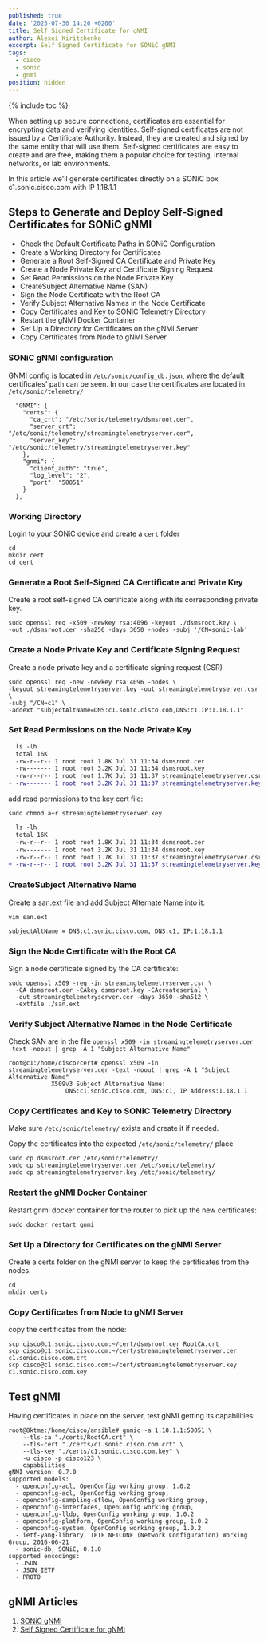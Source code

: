 ```yaml
---
published: true
date: '2025-07-30 14:26 +0200'
title: Self Signed Certificate for gNMI
author: Alexei Kiritchenko
excerpt: Self Signed Certificate for SONiC gNMI
tags:
  - cisco
  - sonic
  - gnmi
position: hidden
---
```


{% include toc %}

When setting up secure connections, certificates are essential for encrypting data and verifying identities. Self-signed certificates are not issued by a Certificate Authority. Instead, they are created and signed by the same entity that will use them. Self-signed certificates are easy to create and are free, making them a popular choice for testing, internal networks, or lab environments.

In this article we'll generate certificates directly on a SONiC box c1.sonic.cisco.com with IP 1.18.1.1

## Steps to Generate and Deploy Self-Signed Certificates for SONiC gNMI

- Check the Default Certificate Paths in SONiC Configuration
- Create a Working Directory for Certificates
- Generate a Root Self-Signed CA Certificate and Private Key
- Create a Node Private Key and Certificate Signing Request
- Set Read Permissions on the Node Private Key
- CreateSubject Alternative Name (SAN)
- Sign the Node Certificate with the Root CA
- Verify Subject Alternative Names in the Node Certificate
- Copy Certificates and Key to SONiC Telemetry Directory
- Restart the gNMI Docker Container
- Set Up a Directory for Certificates on the gNMI Server
- Copy Certificates from Node to gNMI Server



### SONiC gNMI configuration


GNMI config is located in `/etc/sonic/config_db.json`, where the default certificates' path can be seen. In our case the certificates are located in `/etc/sonic/telemetry/`


```
  "GNMI": {
    "certs": {
      "ca_crt": "/etc/sonic/telemetry/dsmsroot.cer",
      "server_crt": "/etc/sonic/telemetry/streamingtelemetryserver.cer",
      "server_key": "/etc/sonic/telemetry/streamingtelemetryserver.key"
    },
    "gnmi": {
      "client_auth": "true",
      "log_level": "2",
      "port": "50051"
    }
  },
```

### Working Directory

Login to your SONiC device and create a `cert` folder

```
cd
mkdir cert
cd cert
```

### Generate a Root Self-Signed CA Certificate and Private Key


Create a root self-signed CA certificate along with its corresponding private key.

```
sudo openssl req -x509 -newkey rsa:4096 -keyout ./dsmsroot.key \
-out ./dsmsroot.cer -sha256 -days 3650 -nodes -subj '/CN=sonic-lab'
```

### Create a Node Private Key and Certificate Signing Request

Create a node private key and a certificate signing request (CSR)

```
sudo openssl req -new -newkey rsa:4096 -nodes \
-keyout streamingtelemetryserver.key -out streamingtelemetryserver.csr \
-subj "/CN=c1" \
-addext "subjectAltName=DNS:c1.sonic.cisco.com,DNS:c1,IP:1.18.1.1"
```


### Set Read Permissions on the Node Private Key

```diff
  ls -lh
  total 16K
  -rw-r--r-- 1 root root 1.8K Jul 31 11:34 dsmsroot.cer
  -rw------- 1 root root 3.2K Jul 31 11:34 dsmsroot.key
  -rw-r--r-- 1 root root 1.7K Jul 31 11:37 streamingtelemetryserver.csr
+ -rw------- 1 root root 3.2K Jul 31 11:37 streamingtelemetryserver.key
```

add read permissions to the key cert file:

```
sudo chmod a+r streamingtelemetryserver.key
```

```diff
  ls -lh
  total 16K
  -rw-r--r-- 1 root root 1.8K Jul 31 11:34 dsmsroot.cer
  -rw------- 1 root root 3.2K Jul 31 11:34 dsmsroot.key
  -rw-r--r-- 1 root root 1.7K Jul 31 11:37 streamingtelemetryserver.csr
+ -rw-r--r-- 1 root root 3.2K Jul 31 11:37 streamingtelemetryserver.key
```

### CreateSubject Alternative Name

Create a san.ext file and add Subject Alternate Name into it:

```
vim san.ext
```

```
subjectAltName = DNS:c1.sonic.cisco.com, DNS:c1, IP:1.18.1.1
```

### Sign the Node Certificate with the Root CA

Sign a node certificate signed by the CA certificate:

```
sudo openssl x509 -req -in streamingtelemetryserver.csr \
  -CA dsmsroot.cer -CAkey dsmsroot.key -CAcreateserial \
  -out streamingtelemetryserver.cer -days 3650 -sha512 \
  -extfile ./san.ext
```


### Verify Subject Alternative Names in the Node Certificate


Check SAN are in the file `openssl x509 -in streamingtelemetryserver.cer -text -noout | grep -A 1 "Subject Alternative Name"`

```
root@c1:/home/cisco/cert# openssl x509 -in streamingtelemetryserver.cer -text -noout | grep -A 1 "Subject Alternative Name"
            X509v3 Subject Alternative Name:
                DNS:c1.sonic.cisco.com, DNS:c1, IP Address:1.18.1.1

```


### Copy Certificates and Key to SONiC Telemetry Directory

Make sure `/etc/sonic/telemetry/` exists and create it if needed.

Copy the certificates into the expected `/etc/sonic/telemetry/` place

```
sudo cp dsmsroot.cer /etc/sonic/telemetry/
sudo cp streamingtelemetryserver.cer /etc/sonic/telemetry/
sudo cp streamingtelemetryserver.key /etc/sonic/telemetry/
```

### Restart the gNMI Docker Container

Restart gnmi docker container for the router to pick up the new certificates:

```
sudo docker restart gnmi
```


### Set Up a Directory for Certificates on the gNMI Server

Create a certs folder on the gNMI server to keep the certificates from the nodes. 

```
cd
mkdir certs
```

### Copy Certificates from Node to gNMI Server

copy the certificates from the node:


```
scp cisco@c1.sonic.cisco.com:~/cert/dsmsroot.cer RootCA.crt
scp cisco@c1.sonic.cisco.com:~/cert/streamingtelemetryserver.cer c1.sonic.cisco.com.crt
scp cisco@c1.sonic.cisco.com:~/cert/streamingtelemetryserver.key c1.sonic.cisco.com.key
```

## Test gNMI

Having certificates in place on the server, test gNMI getting its capabilities:

```
root@8ktme:/home/cisco/ansible# gnmic -a 1.18.1.1:50051 \
    --tls-ca "./certs/RootCA.crt" \
    --tls-cert "./certs/c1.sonic.cisco.com.crt" \
    --tls-key "./certs/c1.sonic.cisco.com.key" \
    -u cisco -p cisco123 \
    capabilities
gNMI version: 0.7.0
supported models:
  - openconfig-acl, OpenConfig working group, 1.0.2
  - openconfig-acl, OpenConfig working group,
  - openconfig-sampling-sflow, OpenConfig working group,
  - openconfig-interfaces, OpenConfig working group,
  - openconfig-lldp, OpenConfig working group, 1.0.2
  - openconfig-platform, OpenConfig working group, 1.0.2
  - openconfig-system, OpenConfig working group, 1.0.2
  - ietf-yang-library, IETF NETCONF (Network Configuration) Working Group, 2016-06-21
  - sonic-db, SONiC, 0.1.0
supported encodings:
  - JSON
  - JSON_IETF
  - PROTO
  ```
  
  
## gNMI Articles
  
  1. [SONiC gNMI](../sonic_gnmi)
  2. [Self Signed Certificate for gNMI](../selfSingnedCert)

